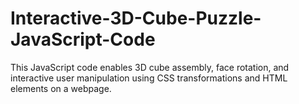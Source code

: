 # Interactive-3D-Cube-Puzzle-JavaScript-Code
This JavaScript code enables 3D cube assembly, face rotation, and interactive user manipulation using CSS transformations and HTML elements on a webpage.

